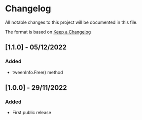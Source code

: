 # Changelog
All notable changes to this project will be documented in this file.

The format is based on [Keep a Changelog](https://keepachangelog.com/en/1.0.0/)

## [1.1.0] - 05/12/2022
### Added
- tweenInfo.Free() method

## [1.0.0] - 29/11/2022
### Added
- First public release